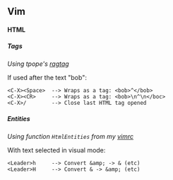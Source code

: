 Vim
---

#### HTML

##### Tags

_Using tpope's [ragtag][ragtag]_

If used after the text "bob":

    <C-X><Space>  --> Wraps as a tag: <bob>^</bob>
    <C-X><CR>     --> Wraps as a tag: <bob>\n^\n</boc>
    <C-X>/        --> Close last HTML tag opened

##### Entities

_Using function `HtmlEntities` from my [vimrc][vimrc]_

With text selected in visual mode:

    <Leader>h     --> Convert &amp; -> & (etc)
    <Leader>H     --> Convert & -> &amp; (etc)

[ragtag]:https://github.com/tpope/vim-ragtag/blob/master/doc/ragtag.txt
[vimrc]:https://github.com/mjhoy/dotfiles/blob/master/vim/vimrc
